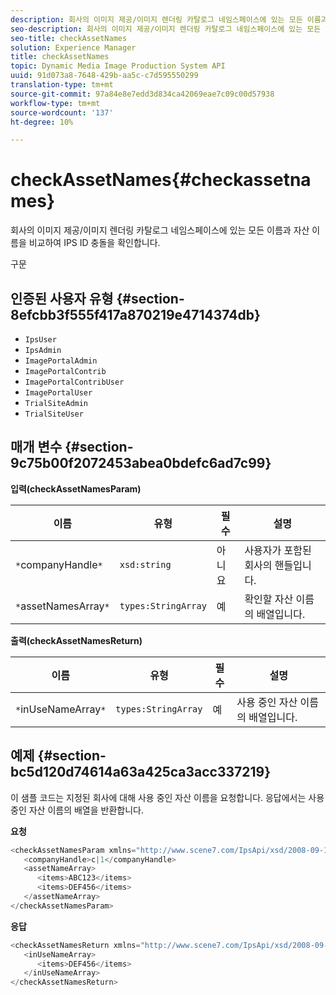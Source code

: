 ```yaml
---
description: 회사의 이미지 제공/이미지 렌더링 카탈로그 네임스페이스에 있는 모든 이름과 자산 이름을 비교하여 IPS ID 충돌을 확인합니다.
seo-description: 회사의 이미지 제공/이미지 렌더링 카탈로그 네임스페이스에 있는 모든 이름과 자산 이름을 비교하여 IPS ID 충돌을 확인합니다.
seo-title: checkAssetNames
solution: Experience Manager
title: checkAssetNames
topic: Dynamic Media Image Production System API
uuid: 91d073a8-7648-429b-aa5c-c7d595550299
translation-type: tm+mt
source-git-commit: 97a84e8e7edd3d834ca42069eae7c09c00d57938
workflow-type: tm+mt
source-wordcount: '137'
ht-degree: 10%

---
```



# checkAssetNames{#checkassetnames}

회사의 이미지 제공/이미지 렌더링 카탈로그 네임스페이스에 있는 모든 이름과 자산 이름을 비교하여 IPS ID 충돌을 확인합니다.

구문

## 인증된 사용자 유형 {#section-8efcbb3f555f417a870219e4714374db}

* `IpsUser`
* `IpsAdmin`
* `ImagePortalAdmin`
* `ImagePortalContrib`
* `ImagePortalContribUser`
* `ImagePortalUser`
* `TrialSiteAdmin`
* `TrialSiteUser`

## 매개 변수 {#section-9c75b00f2072453abea0bdefc6ad7c99}

**입력(checkAssetNamesParam)**

| 이름 | 유형 | 필수 | 설명 |
|---|---|---|---|
| `*`companyHandle`*` | `xsd:string` | 아니요 | 사용자가 포함된 회사의 핸들입니다. |
| `*`assetNamesArray`*` | `types:StringArray` | 예 | 확인할 자산 이름의 배열입니다. |

**출력(checkAssetNamesReturn)**

| 이름 | 유형 | 필수 | 설명 |
|---|---|---|---|
| `*`inUseNameArray`*` | `types:StringArray` | 예 | 사용 중인 자산 이름의 배열입니다. |

## 예제 {#section-bc5d120d74614a63a425ca3acc337219}

이 샘플 코드는 지정된 회사에 대해 사용 중인 자산 이름을 요청합니다. 응답에서는 사용 중인 자산 이름의 배열을 반환합니다.

**요청**

```java
<checkAssetNamesParam xmlns="http://www.scene7.com/IpsApi/xsd/2008-09-10">
   <companyHandle>c|1</companyHandle>
   <assetNameArray>
      <items>ABC123</items>
      <items>DEF456</items>
   </assetNameArray>
</checkAssetNamesParam>
```

**응답**

```java
<checkAssetNamesReturn xmlns="http://www.scene7.com/IpsApi/xsd/2008-09-10">
   <inUseNameArray>
      <items>DEF456</items>
   </inUseNameArray>
</checkAssetNamesReturn>
```

